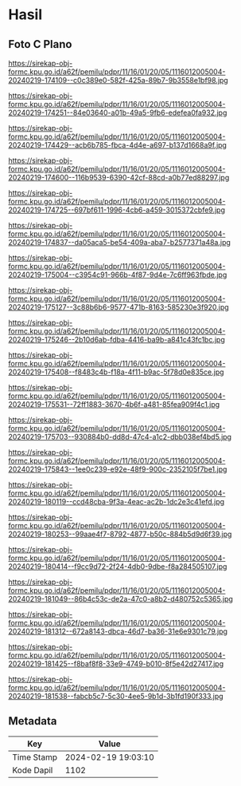 # Hasil

## Foto C Plano

https://sirekap-obj-formc.kpu.go.id/a62f/pemilu/pdpr/11/16/01/20/05/1116012005004-20240219-174109--c0c389e0-582f-425a-89b7-9b3558e1bf98.jpg

https://sirekap-obj-formc.kpu.go.id/a62f/pemilu/pdpr/11/16/01/20/05/1116012005004-20240219-174251--84e03640-a01b-49a5-9fb6-edefea0fa932.jpg

https://sirekap-obj-formc.kpu.go.id/a62f/pemilu/pdpr/11/16/01/20/05/1116012005004-20240219-174429--acb6b785-fbca-4d4e-a697-b137d1668a9f.jpg

https://sirekap-obj-formc.kpu.go.id/a62f/pemilu/pdpr/11/16/01/20/05/1116012005004-20240219-174600--116b9539-6390-42cf-88cd-a0b77ed88297.jpg

https://sirekap-obj-formc.kpu.go.id/a62f/pemilu/pdpr/11/16/01/20/05/1116012005004-20240219-174725--697bf611-1996-4cb6-a459-3015372cbfe9.jpg

https://sirekap-obj-formc.kpu.go.id/a62f/pemilu/pdpr/11/16/01/20/05/1116012005004-20240219-174837--da05aca5-be54-409a-aba7-b2577371a48a.jpg

https://sirekap-obj-formc.kpu.go.id/a62f/pemilu/pdpr/11/16/01/20/05/1116012005004-20240219-175004--c3954c91-966b-4f87-9d4e-7c6ff963fbde.jpg

https://sirekap-obj-formc.kpu.go.id/a62f/pemilu/pdpr/11/16/01/20/05/1116012005004-20240219-175127--3c88b6b6-9577-471b-8163-585230e3f920.jpg

https://sirekap-obj-formc.kpu.go.id/a62f/pemilu/pdpr/11/16/01/20/05/1116012005004-20240219-175246--2b10d6ab-fdba-4416-ba9b-a841c43fc1bc.jpg

https://sirekap-obj-formc.kpu.go.id/a62f/pemilu/pdpr/11/16/01/20/05/1116012005004-20240219-175408--f8483c4b-f18a-4f11-b9ac-5f78d0e835ce.jpg

https://sirekap-obj-formc.kpu.go.id/a62f/pemilu/pdpr/11/16/01/20/05/1116012005004-20240219-175531--72ff1883-3670-4b6f-a481-85fea909f4c1.jpg

https://sirekap-obj-formc.kpu.go.id/a62f/pemilu/pdpr/11/16/01/20/05/1116012005004-20240219-175703--930884b0-dd8d-47c4-a1c2-dbb038ef4bd5.jpg

https://sirekap-obj-formc.kpu.go.id/a62f/pemilu/pdpr/11/16/01/20/05/1116012005004-20240219-175843--1ee0c239-e92e-48f9-900c-2352105f7be1.jpg

https://sirekap-obj-formc.kpu.go.id/a62f/pemilu/pdpr/11/16/01/20/05/1116012005004-20240219-180119--ccd48cba-9f3a-4eac-ac2b-1dc2e3c41efd.jpg

https://sirekap-obj-formc.kpu.go.id/a62f/pemilu/pdpr/11/16/01/20/05/1116012005004-20240219-180253--99aae4f7-8792-4877-b50c-884b5d9d6f39.jpg

https://sirekap-obj-formc.kpu.go.id/a62f/pemilu/pdpr/11/16/01/20/05/1116012005004-20240219-180414--f9cc9d72-2f24-4db0-9dbe-f8a284505107.jpg

https://sirekap-obj-formc.kpu.go.id/a62f/pemilu/pdpr/11/16/01/20/05/1116012005004-20240219-181049--86b4c53c-de2a-47c0-a8b2-d480752c5365.jpg

https://sirekap-obj-formc.kpu.go.id/a62f/pemilu/pdpr/11/16/01/20/05/1116012005004-20240219-181312--672a8143-dbca-46d7-ba36-31e6e9301c79.jpg

https://sirekap-obj-formc.kpu.go.id/a62f/pemilu/pdpr/11/16/01/20/05/1116012005004-20240219-181425--f8baf8f8-33e9-4749-b010-8f5e42d27417.jpg

https://sirekap-obj-formc.kpu.go.id/a62f/pemilu/pdpr/11/16/01/20/05/1116012005004-20240219-181538--fabcb5c7-5c30-4ee5-9b1d-3b1fd190f333.jpg


## Metadata

| Key        | Value               |
| ---------- | ------------------- |
| Time Stamp | 2024-02-19 19:03:10 |
| Kode Dapil | 1102                |



